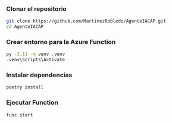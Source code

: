 ### Clonar el repositorio
```bash
git clone https://github.com/MartinezRobledo/AgenteIACAP.git
cd AgenteIACAP
```

### Crear entorno para la Azure Function
```bash
py -3.11 -m venv .venv
.venv\Scripts\Activate
```

### Instalar dependencias
```bash
poetry install
```

### Ejecutar Function
```bash
func start
```
